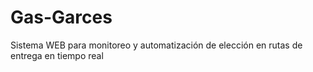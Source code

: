 # Gas-Garces
Sistema WEB para monitoreo y automatización de elección en rutas de entrega en tiempo real
